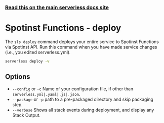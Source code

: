 <!--
title: Serverless Framework Commands - Spotinst Functions - Deploy
menuText: deploy
menuOrder: 3
description: Deploy your service to the specified provider
layout: Doc
-->

<!-- DOCS-SITE-LINK:START automatically generated  -->

### [Read this on the main serverless docs site](https://www.serverless.com/framework/docs/providers/spotinst/cli-reference/deploy)

<!-- DOCS-SITE-LINK:END -->

# Spotinst Functions - deploy

The `sls deploy` command deploys your entire service to Spotinst Functions via Spotinst API. Run this command when you have made service changes (i.e., you edited serverless.yml).

```bash
serverless deploy -v
```

## Options

- `--config` or `-c` Name of your configuration file, if other than `serverless.yml|.yaml|.js|.json`.
- `--package` or `-p` path to a pre-packaged directory and skip packaging step.
- `--verbose` Shows all stack events during deployment, and display any Stack Output.
